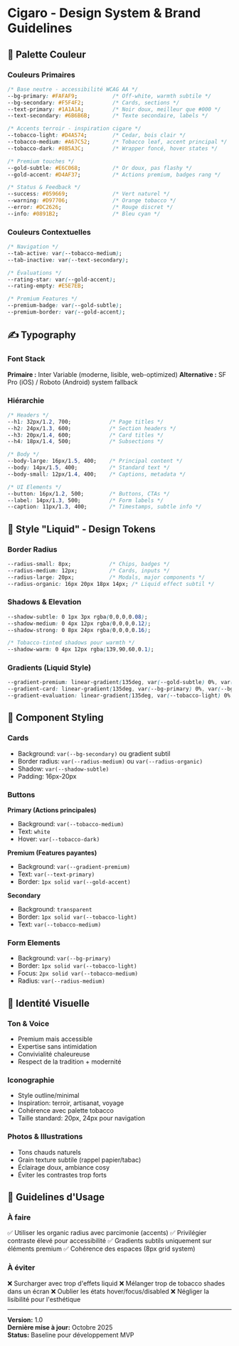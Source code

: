 # Cigaro - Design System & Brand Guidelines

## 🎨 Palette Couleur

### Couleurs Primaires
```css
/* Base neutre - accessibilité WCAG AA */
--bg-primary: #FAFAF9;           /* Off-white, warmth subtile */
--bg-secondary: #F5F4F2;         /* Cards, sections */
--text-primary: #1A1A1A;         /* Noir doux, meilleur que #000 */
--text-secondary: #6B6B6B;       /* Texte secondaire, labels */

/* Accents terroir - inspiration cigare */
--tobacco-light: #D4A574;        /* Cedar, bois clair */
--tobacco-medium: #A67C52;       /* Tobacco leaf, accent principal */
--tobacco-dark: #8B5A3C;         /* Wrapper foncé, hover states */

/* Premium touches */
--gold-subtle: #E6C068;          /* Or doux, pas flashy */
--gold-accent: #D4AF37;          /* Actions premium, badges rang */

/* Status & Feedback */
--success: #059669;              /* Vert naturel */
--warning: #D97706;              /* Orange tobacco */
--error: #DC2626;                /* Rouge discret */
--info: #0891B2;                 /* Bleu cyan */
```

### Couleurs Contextuelles
```css
/* Navigation */
--tab-active: var(--tobacco-medium);
--tab-inactive: var(--text-secondary);

/* Évaluations */
--rating-star: var(--gold-accent);
--rating-empty: #E5E7EB;

/* Premium Features */
--premium-badge: var(--gold-subtle);
--premium-border: var(--gold-accent);
```

## ✍️ Typography

### Font Stack
**Primaire :** Inter Variable (moderne, lisible, web-optimized)
**Alternative :** SF Pro (iOS) / Roboto (Android) system fallback

### Hiérarchie
```css
/* Headers */
--h1: 32px/1.2, 700;            /* Page titles */
--h2: 24px/1.3, 600;            /* Section headers */
--h3: 20px/1.4, 600;            /* Card titles */
--h4: 18px/1.4, 500;            /* Subsections */

/* Body */
--body-large: 16px/1.5, 400;    /* Principal content */
--body: 14px/1.5, 400;          /* Standard text */
--body-small: 12px/1.4, 400;    /* Captions, metadata */

/* UI Elements */
--button: 16px/1.2, 500;        /* Buttons, CTAs */
--label: 14px/1.3, 500;         /* Form labels */
--caption: 11px/1.3, 400;       /* Timestamps, subtle info */
```

## 🌊 Style "Liquid" - Design Tokens

### Border Radius
```css
--radius-small: 8px;            /* Chips, badges */
--radius-medium: 12px;          /* Cards, inputs */
--radius-large: 20px;           /* Modals, major components */
--radius-organic: 16px 20px 18px 14px; /* Liquid effect subtil */
```

### Shadows & Elevation
```css
--shadow-subtle: 0 1px 3px rgba(0,0,0,0.08);
--shadow-medium: 0 4px 12px rgba(0,0,0,0.12);
--shadow-strong: 0 8px 24px rgba(0,0,0,0.16);

/* Tobacco-tinted shadows pour warmth */
--shadow-warm: 0 4px 12px rgba(139,90,60,0.1);
```

### Gradients (Liquid Style)
```css
--gradient-premium: linear-gradient(135deg, var(--gold-subtle) 0%, var(--tobacco-light) 100%);
--gradient-card: linear-gradient(135deg, var(--bg-primary) 0%, var(--bg-secondary) 100%);
--gradient-evaluation: linear-gradient(135deg, var(--tobacco-light) 0%, var(--tobacco-medium) 100%);
```

## 📱 Component Styling

### Cards
- Background: `var(--bg-secondary)` ou gradient subtil
- Border radius: `var(--radius-medium)` ou `var(--radius-organic)`
- Shadow: `var(--shadow-subtle)`
- Padding: 16px-20px

### Buttons
**Primary (Actions principales)**
- Background: `var(--tobacco-medium)`
- Text: `white`
- Hover: `var(--tobacco-dark)`

**Premium (Features payantes)**
- Background: `var(--gradient-premium)`
- Text: `var(--text-primary)`
- Border: `1px solid var(--gold-accent)`

**Secondary**
- Background: `transparent`
- Border: `1px solid var(--tobacco-light)`
- Text: `var(--tobacco-medium)`

### Form Elements
- Background: `var(--bg-primary)`
- Border: `1px solid var(--tobacco-light)`
- Focus: `2px solid var(--tobacco-medium)`
- Radius: `var(--radius-medium)`

## 🎯 Identité Visuelle

### Ton & Voice
- Premium mais accessible
- Expertise sans intimidation
- Convivialité chaleureuse
- Respect de la tradition + modernité

### Iconographie
- Style outline/minimal
- Inspiration: terroir, artisanat, voyage
- Cohérence avec palette tobacco
- Taille standard: 20px, 24px pour navigation

### Photos & Illustrations
- Tons chauds naturels
- Grain texture subtile (rappel papier/tabac)
- Éclairage doux, ambiance cosy
- Éviter les contrastes trop forts

## 🚀 Guidelines d'Usage

### À faire
✅ Utiliser les organic radius avec parcimonie (accents)
✅ Privilégier contraste élevé pour accessibilité
✅ Gradients subtils uniquement sur éléments premium
✅ Cohérence des espaces (8px grid system)

### À éviter
❌ Surcharger avec trop d'effets liquid
❌ Mélanger trop de tobacco shades dans un écran
❌ Oublier les états hover/focus/disabled
❌ Négliger la lisibilité pour l'esthétique

---

**Version:** 1.0  
**Dernière mise à jour:** Octobre 2025  
**Status:** Baseline pour développement MVP
